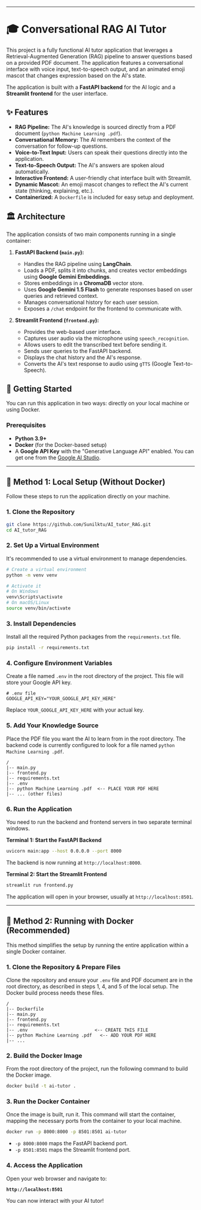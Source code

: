 
-----

# 🎓 Conversational RAG AI Tutor

This project is a fully functional AI tutor application that leverages a Retrieval-Augmented Generation (RAG) pipeline to answer questions based on a provided PDF document. The application features a conversational interface with voice input, text-to-speech output, and an animated emoji mascot that changes expression based on the AI's state.

The application is built with a **FastAPI backend** for the AI logic and a **Streamlit frontend** for the user interface.

## ✨ Features

  * **RAG Pipeline:** The AI's knowledge is sourced directly from a PDF document (`python Machine Learning .pdf`).
  * **Conversational Memory:** The AI remembers the context of the conversation for follow-up questions.
  * **Voice-to-Text Input:** Users can speak their questions directly into the application.
  * **Text-to-Speech Output:** The AI's answers are spoken aloud automatically.
  * **Interactive Frontend:** A user-friendly chat interface built with Streamlit.
  * **Dynamic Mascot:** An emoji mascot changes to reflect the AI's current state (thinking, explaining, etc.).
  * **Containerized:** A `Dockerfile` is included for easy setup and deployment.

## 🏛️ Architecture

The application consists of two main components running in a single container:

1.  **FastAPI Backend (`main.py`):**

      * Handles the RAG pipeline using **LangChain**.
      * Loads a PDF, splits it into chunks, and creates vector embeddings using **Google Gemini Embeddings**.
      * Stores embeddings in a **ChromaDB** vector store.
      * Uses **Google Gemini 1.5 Flash** to generate responses based on user queries and retrieved context.
      * Manages conversational history for each user session.
      * Exposes a `/chat` endpoint for the frontend to communicate with.

2.  **Streamlit Frontend (`frontend.py`):**

      * Provides the web-based user interface.
      * Captures user audio via the microphone using `speech_recognition`.
      * Allows users to edit the transcribed text before sending it.
      * Sends user queries to the FastAPI backend.
      * Displays the chat history and the AI's response.
      * Converts the AI's text response to audio using `gTTS` (Google Text-to-Speech).

## 🚀 Getting Started

You can run this application in two ways: directly on your local machine or using Docker.

### Prerequisites

  * **Python 3.9+**
  * **Docker** (for the Docker-based setup)
  * A **Google API Key** with the "Generative Language API" enabled. You can get one from the [Google AI Studio](https://aistudio.google.com/app/apikey).

-----

## 🔧 Method 1: Local Setup (Without Docker)

Follow these steps to run the application directly on your machine.

### 1\. Clone the Repository

```bash
git clone https://github.com/Sunilktu/AI_tutor_RAG.git
cd AI_tutor_RAG
```

### 2\. Set Up a Virtual Environment

It's recommended to use a virtual environment to manage dependencies.

```bash
# Create a virtual environment
python -m venv venv

# Activate it
# On Windows
venv\Scripts\activate
# On macOS/Linux
source venv/bin/activate
```

### 3\. Install Dependencies

Install all the required Python packages from the `requirements.txt` file.

```bash
pip install -r requirements.txt
```

### 4\. Configure Environment Variables

Create a file named `.env` in the root directory of the project. This file will store your Google API key.

```plaintext
# .env file
GOOGLE_API_KEY="YOUR_GOOGLE_API_KEY_HERE"
```

Replace `YOUR_GOOGLE_API_KEY_HERE` with your actual key.

### 5\. Add Your Knowledge Source

Place the PDF file you want the AI to learn from in the root directory. The backend code is currently configured to look for a file named `python Machine Learning .pdf`.

```
/
|-- main.py
|-- frontend.py
|-- requirements.txt
|-- .env
|-- python Machine Learning .pdf  <-- PLACE YOUR PDF HERE
|-- ... (other files)
```

### 6\. Run the Application

You need to run the backend and frontend servers in two separate terminal windows.

**Terminal 1: Start the FastAPI Backend**

```bash
uvicorn main:app --host 0.0.0.0 --port 8000
```

The backend is now running at `http://localhost:8000`.

**Terminal 2: Start the Streamlit Frontend**

```bash
streamlit run frontend.py
```

The application will open in your browser, usually at `http://localhost:8501`.

-----

## 🐳 Method 2: Running with Docker (Recommended)

This method simplifies the setup by running the entire application within a single Docker container.

### 1\. Clone the Repository & Prepare Files

Clone the repository and ensure your `.env` file and PDF document are in the root directory, as described in steps 1, 4, and 5 of the local setup. The Docker build process needs these files.

```
/
|-- Dockerfile
|-- main.py
|-- frontend.py
|-- requirements.txt
|-- .env                         <-- CREATE THIS FILE
|-- python Machine Learning .pdf   <-- ADD YOUR PDF HERE
|-- ...
```

### 2\. Build the Docker Image

From the root directory of the project, run the following command to build the Docker image.

```bash
docker build -t ai-tutor .
```

### 3\. Run the Docker Container

Once the image is built, run it. This command will start the container, mapping the necessary ports from the container to your local machine.

```bash
docker run -p 8000:8000 -p 8501:8501 ai-tutor
```

  * `-p 8000:8000` maps the FastAPI backend port.
  * `-p 8501:8501` maps the Streamlit frontend port.

### 4\. Access the Application

Open your web browser and navigate to:

**`http://localhost:8501`**

You can now interact with your AI tutor\!